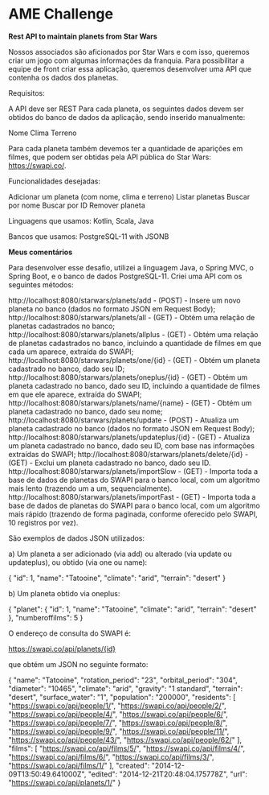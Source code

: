 # AME Challenge 

**Rest API to maintain planets from Star Wars**

Nossos associados são aficionados por Star Wars e com isso, queremos criar um jogo com algumas informações da franquia.
Para possibilitar a equipe de front criar essa aplicação, queremos desenvolver uma API que contenha os dados dos planetas.

Requisitos:

A API deve ser REST
Para cada planeta, os seguintes dados devem ser obtidos do banco de dados da aplicação, sendo inserido manualmente:

Nome
Clima
Terreno

Para cada planeta também devemos ter a quantidade de aparições em filmes, que podem ser obtidas pela API pública do Star Wars: https://swapi.co/.

Funcionalidades desejadas:

Adicionar um planeta (com nome, clima e terreno)
Listar planetas
Buscar por nome
Buscar por ID
Remover planeta

Linguagens que usamos: Kotlin, Scala, Java

Bancos que usamos: PostgreSQL-11 with JSONB

**Meus comentários**

Para desenvolver esse desafio, utilizei a linguagem Java, o Spring MVC, o Spring Boot, e o banco de dados PostgreSQL-11. Criei uma API com os seguintes métodos:

http://localhost:8080/starwars/planets/add - (POST) - Insere um novo planeta no banco (dados no formato JSON em Request Body);
http://localhost:8080/starwars/planets/all - (GET) - Obtém uma relação de planetas cadastrados no banco;
http://localhost:8080/starwars/planets/allplus - (GET) - Obtém uma relação de planetas cadastrados no banco, incluindo a quantidade de filmes em que cada um aparece, extraída do SWAPI;
http://localhost:8080/starwars/planets/one/{id} - (GET) - Obtém um planeta cadastrado no banco, dado seu ID;
http://localhost:8080/starwars/planets/oneplus/{id} - (GET) - Obtém um planeta cadastrado no banco, dado seu ID, incluindo a quantidade de filmes em que ele aparece, extraída do SWAPI;
http://localhost:8080/starwars/planets/name/{name} - (GET) - Obtém um planeta cadastrado no banco, dado seu nome;
http://localhost:8080/starwars/planets/update - (POST) - Atualiza um planeta cadastrado no banco (dados no formato JSON em Request Body);
http://localhost:8080/starwars/planets/updateplus/{id} - (GET) - Atualiza um planeta cadastrado no banco, dado seu ID, com base nas informações extraídas do SWAPI;
http://localhost:8080/starwars/planets/delete/{id} - (GET) - Exclui um planeta cadastrado no banco, dado seu ID.
http://localhost:8080/starwars/planets/importSlow - (GET) - Importa toda a base de dados de planetas do SWAPI para o banco local, com um algoritmo mais lento (trazendo um a um, sequencialmente).
http://localhost:8080/starwars/planets/importFast - (GET) - Importa toda a base de dados de planetas do SWAPI para o banco local, com um algoritmo mais rápido (trazendo de forma paginada, conforme oferecido pelo SWAPI, 10 registros por vez).

São exemplos de dados JSON utilizados:

a) Um planeta a ser adicionado (via add) ou alterado (via update ou updateplus), ou obtido (via one ou name):

{
    "id": 1,
    "name": "Tatooine",
    "climate": "arid",
    "terrain": "desert"
}

b) Um planeta obtido via oneplus:

{
    "planet": {
        "id": 1,
        "name": "Tatooine",
        "climate": "arid",
        "terrain": "desert"
    },
    "numberoffilms": 5
}

O endereço de consulta do SWAPI é:

https://swapi.co/api/planets/{id}

que obtém um JSON no seguinte formato:

{
	"name": "Tatooine",
	"rotation_period": "23",
	"orbital_period": "304",
	"diameter": "10465",
	"climate": "arid",
	"gravity": "1 standard",
	"terrain": "desert",
	"surface_water": "1",
	"population": "200000",
	"residents": [
		"https://swapi.co/api/people/1/",
		"https://swapi.co/api/people/2/",
		"https://swapi.co/api/people/4/",
		"https://swapi.co/api/people/6/",
		"https://swapi.co/api/people/7/",
		"https://swapi.co/api/people/8/",
		"https://swapi.co/api/people/9/",
		"https://swapi.co/api/people/11/",
		"https://swapi.co/api/people/43/",
		"https://swapi.co/api/people/62/"
	],
	"films": [
		"https://swapi.co/api/films/5/",
		"https://swapi.co/api/films/4/",
		"https://swapi.co/api/films/6/",
		"https://swapi.co/api/films/3/",
		"https://swapi.co/api/films/1/"
	],
	"created": "2014-12-09T13:50:49.641000Z",
	"edited": "2014-12-21T20:48:04.175778Z",
	"url": "https://swapi.co/api/planets/1/"
}
